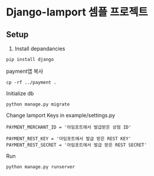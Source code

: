 # Django-Iamport 셈플 프로젝트

## Setup

1. Install depandancies
```
pip install django
```

payment앱 복사
```
cp -rf ../payment .
```

Initialize db
```
python manage.py migrate
```

Change Iamport Keys in example/settings.py
```
PAYMENT_MERCHANT_ID = '아임포트에서 발급받은 상점 ID'

PAYMENT_REST_KEY = '아임포트에서 발급 받은 REST KEY'
PAYMENT_REST_SECRET = '아임포트에서 발급 받은 REST SECRET'
```

Run
```
python manage.py runserver
```

